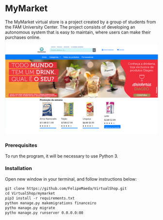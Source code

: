 # MyMarket

The MyMarket virtual store is a project created by a group of students from the FAM University Center. The project consists of developing an autonomous system that is easy to maintain, where users can make their purchases online.

<img src="Protótipo1.png">

<h3><strong>Prerequisites</strong></h3>
To run the program, it will be necessary to use Python 3.

<h3><strong>Installation</strong></h3>

Open new window in your terminal, and follow instructions below:
```
git clone https://github.com/FelipeMaeda/VirtualShop.git
cd VirtualShop/mymarket
pip3 install -r requirements.txt
python manage.py makemigrations financeiro
pytho manage.py migrate
pytho manage.py runserver 0.0.0.0:80
```





